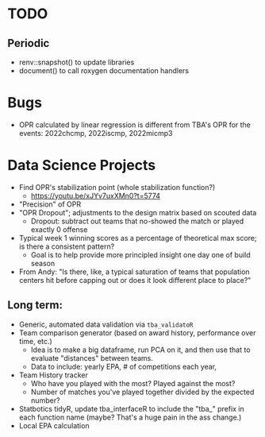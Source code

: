 # TODO

## Periodic
- renv::snapshot() to update libraries
- document() to call roxygen documentation handlers

# Bugs
- OPR calculated by linear regression is different from TBA's OPR for the events: 2022chcmp, 2022iscmp, 2022micmp3

# Data Science Projects
- Find OPR's stabilization point (whole stabilization function?)
    - https://youtu.be/xJYv7uxXMn0?t=5774
- "Precision" of OPR
- "OPR Dropout"; adjustments to the design matrix based on scouted data
    - Dropout: subtract out teams that no-showed the match or played exactly 0 offense
- Typical week 1 winning scores as a percentage of theoretical max score; is there a consistent pattern?
    - Goal is to help provide more principled insight one day one of build season
- From Andy: "Is there, like, a typical saturation of teams that population centers hit before capping out or does it look different place to place?"

## Long term:
- Generic, automated data validation via `tba_validatoR`
- Team comparison generator (based on award history, performance over time, etc.)
    - Idea is to make a big dataframe, run PCA on it, and then use that to evaluate "distances" between teams.
    - Data to include: yearly EPA, # of competitions each year, 
- Team History tracker
    - Who have you played with the most? Played against the most?
    - Number of matches you've played together divided by the expected number?
- Statbotics tidyR, update tba_interfaceR to include the "tba_" prefix in each function name (maybe? That's a huge pain in the ass change.)
- Local EPA calculation
